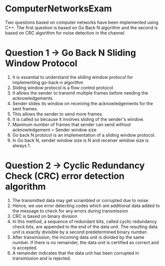 # ComputerNetworksExam
Two questions based on computer networks have been implemented using C++.
The first question is based on Go Back N algorithm and the second is based on CRC algorithm for noise detection in the channel.

# Question 1 -> Go Back N Sliding Window Protocol

1. It is essential to understand the sliding window protocol for implementing go-back-n algorithm
2. Sliding window protocol is a flow control protocol
3. It allows the sender to transmit multiple frames before needing the acknowledgements.
4. Sender slides its window on receiving the acknowledgements for the sent frames.
5. This allows the sender to send more frames.
6. It is called so because it involves sliding of the sender's window.
7. Maximum number of frames that sender can send without acknowledgement = Sender window size
8. Go back N protocol is an implementation of a sliding window protocol.
9. In Go back N, sender window size is N and receiver window size is always 1.

# Question 2 -> Cyclic Redundancy Check (CRC) error detection algorithm

1. The transmitted data may get scrambled or corrupted due to noise
2. Hence, we use error detecting codes which are additional data added to the message to check for any errors during transmission
3. CRC is based on binary division
4. In this method, a sequence of redundant bits, called cyclic redundancy check bits, are appended to the end of the data unit. 
   The resulting data unit is exactly divisible by a second predetermined binary number.
5. After transmission, the incoming data unit is divided by the same number. If there is no remainder, the data unit is certified as correct and is accepted.
6. A remainder indicates that the data unit has been corrupted in transmission and is rejected.
